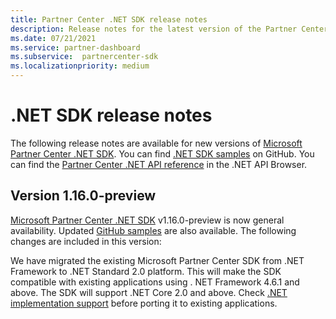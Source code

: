 ```yaml
---
title: Partner Center .NET SDK release notes
description: Release notes for the latest version of the Partner Center .NET SDK.
ms.date: 07/21/2021
ms.service: partner-dashboard
ms.subservice:  partnercenter-sdk
ms.localizationpriority: medium
---
```


# .NET SDK release notes

The following release notes are available for new versions of [Microsoft Partner Center .NET SDK](https://www.nuget.org/packages/Microsoft.Store.PartnerCenter). You can find [.NET SDK samples](https://github.com/Microsoft/Partner-Center-DotNet-Samples) on GitHub. You can find the [Partner Center .NET API reference](https://docs.microsoft.com/dotnet/api/?view=partnercenter-dotnet-latest) in the .NET API Browser.

## Version 1.16.0-preview

[Microsoft Partner Center .NET SDK](https://www.nuget.org/packages/Microsoft.Store.PartnerCenter/) v1.16.0-preview is now general availability. Updated [GitHub samples](https://github.com/Microsoft/Partner-Center-DotNet-Samples) are also available. The following changes are included in this version:

We have migrated the existing Microsoft Partner Center SDK from .NET Framework to .NET Standard 2.0 platform. This will make the SDK compatible with existing applications using . NET Framework 4.6.1 and above. The SDK will support .NET Core 2.0 and above. Check [.NET implementation support](/dotnet/standard/net-standard) before porting it to existing applications.   
